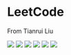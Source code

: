 # LeetCode

From Tianrui Liu

[![](https://img.shields.io/badge/language-C++-green.svg)]()
[![](https://img.shields.io/badge/language-Python-red.svg)]()
[![](https://img.shields.io/badge/language-Java-blue.svg)]()
[![](https://img.shields.io/badge/language-Go-red.svg)]()
[![](https://img.shields.io/badge/language-Php-pink.svg)]()
[![](https://img.shields.io/badge/language-JavaScript-yellow.svg)]()
